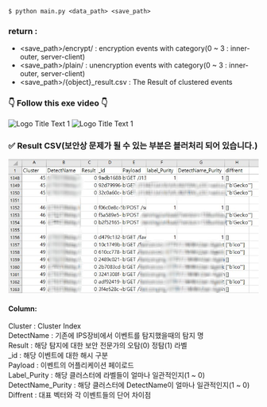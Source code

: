 `$ python main.py <data_path> <save_path>`
### return : 
- <save_path>/encrypt/ : encryption events with category(0 ~ 3 : inner-outer, server-client)
- <save_path>/plain/ : unencryption events with category(0 ~ 3 : inner-outer, server-client) 
- <save_path>/{object}_result.csv : The Result of clustered events   


### 👇 Follow this exe video 👇


![](https://github.com/kookmin-sw/capstone-2021-18/tree/master/video_preprocessing.gif "Logo Title Text 1")
![](https://github.com/spectator05/capstone-2021-18/blob/master/image/video_preprocessing.gif  "Logo Title Text 1")

    
        
 ### ✅ Result CSV(보안상 문제가 될 수 있는 부분은 블러처리 되어 있습니다.)
    
    
 ![](https://github.com/MinSong1227/capstone-2021-18/blob/master/image/result_csv.jpg "Logo Title Text 1")
    
#### Column:   
 Cluster : Cluster Index   
 DetectName : 기존에 IPS장비에서 이벤트를 탐지했을때의 탐지 명   
 Result : 해당 탐지에 대한 보안 전문가의 오탐(0) 정탐(1) 라벨   
 _id : 해당 이벤트에 대한 해시 구분   
 Payload : 이벤트의 어플리케이션 페이로드    
 Label_Purity : 해당 클러스터에 라벨들이 얼마나 일관적인지(1 ~ 0)   
 DetectName_Purity : 해당 클러스터에 DetectName이 얼마나 일관적인지(1 ~ 0)   
 Diffrent : 대표 벡터와 각 이벤트들의 단어 차이점   
   
